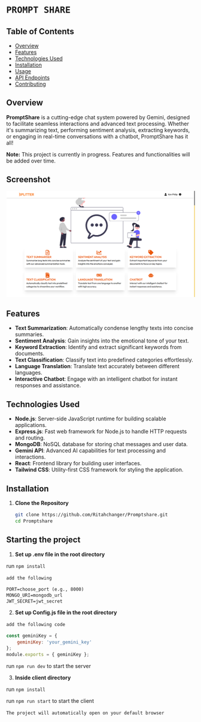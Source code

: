 # `PROMPT SHARE`

## Table of Contents
- [Overview](#overview)
- [Features](#features)
- [Technologies Used](#technologies-used)
- [Installation](#installation)
- [Usage](#usage)
- [API Endpoints](#api-endpoints)
- [Contributing](#contributing)

## Overview
**PromptShare** is a cutting-edge chat system powered by Gemini, designed to facilitate seamless interactions and advanced text processing. Whether it's summarizing text, performing sentiment analysis, extracting keywords, or engaging in real-time conversations with a chatbot, PromptShare has it all!

**Note:** This project is currently in progress. Features and functionalities will be added over time.

## Screenshot

![Prompt Screenshot](client/src/Assets/screenshots/prompt1.png)

## Features
- **Text Summarization**: Automatically condense lengthy texts into concise summaries.
- **Sentiment Analysis**: Gain insights into the emotional tone of your text.
- **Keyword Extraction**: Identify and extract significant keywords from documents.
- **Text Classification**: Classify text into predefined categories effortlessly.
- **Language Translation**: Translate text accurately between different languages.
- **Interactive Chatbot**: Engage with an intelligent chatbot for instant responses and assistance.

## Technologies Used
- **Node.js**: Server-side JavaScript runtime for building scalable applications.
- **Express.js**: Fast web framework for Node.js to handle HTTP requests and routing.
- **MongoDB**: NoSQL database for storing chat messages and user data.
- **Gemini API**: Advanced AI capabilities for text processing and interactions.
- **React**: Frontend library for building user interfaces.
- **Tailwind CSS**: Utility-first CSS framework for styling the application.

## Installation

1. **Clone the Repository**
   ```bash
   git clone https://github.com/Ritahchanger/Promptshare.git
   cd Promptshare


## Starting the project

1. **Set up .env file in the root directory**

run `npm install`

`add the following `
```
PORT=choose_port (e.g., 8000)
MONGO_URI=mongodb_url
JWT_SECRET=jwt_secret
```

2. **Set up Config.js file in the root directory**

`add the following code`
```javascript
const geminiKey = {
    geminiKey: 'your_gemini_key'
};
module.exports = { geminiKey };
```
run `npm run dev` to start the server


3. **Inside client directory**

run `npm install`

run `npm run start` to start the client

`The project will automatically open on your default browser`










